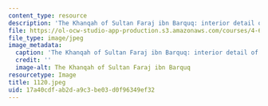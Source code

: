 ```yaml
---
content_type: resource
description: 'The Khanqah of Sultan Faraj ibn Barquq: interior detail of the dome.'
file: https://ol-ocw-studio-app-production.s3.amazonaws.com/courses/4-615-the-architecture-of-cairo-spring-2002/17a40cdfab2da9c3be03d0f96349ef32_1120.jpeg
file_type: image/jpeg
image_metadata:
  caption: 'The Khanqah of Sultan Faraj ibn Barquq: interior detail of the dome.'
  credit: ''
  image-alt: The Khanqah of Sultan Faraj ibn Barquq
resourcetype: Image
title: 1120.jpeg
uid: 17a40cdf-ab2d-a9c3-be03-d0f96349ef32
---
```

